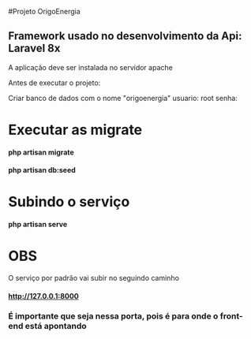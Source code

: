 #Projeto OrigoEnergia

## Framework usado no desenvolvimento da Api: Laravel 8x

A aplicação deve ser instalada no servidor apache

Antes de executar o projeto:

Criar banco de dados com o nome "origoenergia"
usuario: root
senha:

# Executar as migrate
#### php artisan migrate
#### php artisan db:seed

# Subindo o serviço
#### php artisan serve

# OBS
O serviço por padrão vai subir no seguindo caminho
#### http://127.0.0.1:8000

### É importante que seja nessa porta, pois é para onde o front-end está apontando
